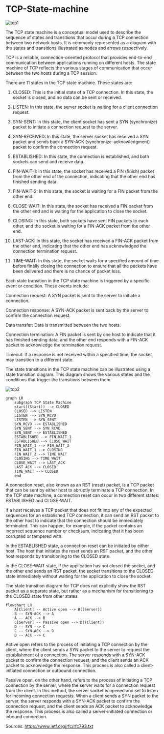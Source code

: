 # TCP-State-machine
![tcp1](https://user-images.githubusercontent.com/16479213/222905779-c7f5e59e-c357-4ae8-a94c-4ae9aa5f8757.JPG)

The TCP state machine is a conceptual model used to describe the sequence of states and transitions that occur during a TCP connection between two network hosts. It is commonly represented as a diagram with the states and transitions illustrated as nodes and arrows respectively.

TCP is a reliable, connection-oriented protocol that provides end-to-end communication between applications running on different hosts. The state machine of TCP reflects the various stages of communication that occur between the two hosts during a TCP session.

There are 11 states in the TCP state machine. These states are:

1. CLOSED: This is the initial state of a TCP connection. In this state, the socket is closed, and no data can be sent or received.

2. LISTEN: In this state, the server socket is waiting for a client connection request.

3. SYN-SENT: In this state, the client socket has sent a SYN (synchronize) packet to initiate a connection request to the server.

4. SYN-RECEIVED: In this state, the server socket has received a SYN packet and sends back a SYN-ACK (synchronize-acknowledgment) packet to confirm the connection request.

5. ESTABLISHED: In this state, the connection is established, and both sockets can send and receive data.

6. FIN-WAIT-1: In this state, the socket has received a FIN (finish) packet from the other end of the connection, indicating that the other end has finished sending data.

7. FIN-WAIT-2: In this state, the socket is waiting for a FIN packet from the other end.

8. CLOSE-WAIT: In this state, the socket has received a FIN packet from the other end and is waiting for the application to close the socket.

9. CLOSING: In this state, both sockets have sent FIN packets to each other, and the socket is waiting for a FIN-ACK packet from the other end.

10. LAST-ACK: In this state, the socket has received a FIN-ACK packet from the other end, indicating that the other end has acknowledged the connection termination request.

11. TIME-WAIT: In this state, the socket waits for a specified amount of time before finally closing the connection to ensure that all the packets have been delivered and there is no chance of packet loss.

Each state transition in the TCP state machine is triggered by a specific event or condition. These events include:

Connection request: A SYN packet is sent to the server to initiate a connection.

Connection response: A SYN-ACK packet is sent back by the server to confirm the connection request.

Data transfer: Data is transmitted between the two hosts.

Connection termination: A FIN packet is sent by one host to indicate that it has finished sending data, and the other end responds with a FIN-ACK packet to acknowledge the termination request.

Timeout: If a response is not received within a specified time, the socket may transition to a different state.

The state transitions in the TCP state machine can be illustrated using a state transition diagram. This diagram shows the various states and the conditions that trigger the transitions between them.

![tcp2](https://user-images.githubusercontent.com/16479213/222905791-cb02b11c-0375-48c4-8329-b34b46bde5f4.JPG)


```mermaid
graph LR
    subgraph TCP State Machine
    start((Start)) --> CLOSED
    CLOSED --> LISTEN
    LISTEN --> SYN_RCVD
    LISTEN --> SYN_SENT
    SYN_RCVD --> ESTABLISHED
    SYN_SENT --> SYN_RCVD
    SYN_SENT --> ESTABLISHED
    ESTABLISHED --> FIN_WAIT_1
    ESTABLISHED --> CLOSE_WAIT
    FIN_WAIT_1 --> FIN_WAIT_2
    FIN_WAIT_1 --> CLOSING
    FIN_WAIT_2 --> TIME_WAIT
    CLOSING --> TIME_WAIT
    CLOSE_WAIT --> LAST_ACK
    LAST_ACK --> CLOSED
    TIME_WAIT --> CLOSED
    end
```

A connection reset, also known as an RST (reset) packet, is a TCP packet that can be sent by either host to abruptly terminate a TCP connection. In the TCP state machine, a connection reset can occur in two different states: ESTABLISHED and CLOSE-WAIT.

If a host receives a TCP packet that does not fit into any of the expected sequences for an established TCP connection, it can send an RST packet to the other host to indicate that the connection should be immediately terminated. This can happen, for example, if the packet contains an incorrect sequence number or checksum, indicating that it has been corrupted or tampered with.

In the ESTABLISHED state, a connection reset can be initiated by either host. The host that initiates the reset sends an RST packet, and the other host responds by transitioning to the CLOSED state.

In the CLOSE-WAIT state, if the application has not closed the socket, and the other end sends an RST packet, the socket transitions to the CLOSED state immediately without waiting for the application to close the socket.

The state transition diagram for TCP does not explicitly show the RST packet as a separate state, but rather as a mechanism for transitioning to the CLOSED state from other states.

```mermaid
flowchart LR
    A[Client] -- Active open --> B((Server))
    B -- SYN-ACK --> A
    A -- ACK --> B
    C[Server] -- Passive open --> D((Client))
    D -- SYN --> C
    C -- SYN-ACK --> D
    D -- ACK --> C
```

Active open refers to the process of initiating a TCP connection by the client, where the client sends a SYN packet to the server to request the establishment of a connection. The server responds with a SYN-ACK packet to confirm the connection request, and the client sends an ACK packet to acknowledge the response. This process is also called a client-initiated connection or outbound connection.

Passive open, on the other hand, refers to the process of initiating a TCP connection by the server, where the server waits for a connection request from the client. In this method, the server socket is opened and set to listen for incoming connection requests. When a client sends a SYN packet to the server, the server responds with a SYN-ACK packet to confirm the connection request, and the client sends an ACK packet to acknowledge the response. This process is also called a server-initiated connection or inbound connection.

Sources:
https://www.ietf.org/rfc/rfc793.txt
